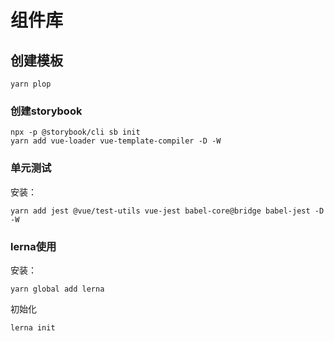 # 组件库
## 创建模板
```
yarn plop
```

### 创建storybook
```
npx -p @storybook/cli sb init
yarn add vue-loader vue-template-compiler -D -W
```

### 单元测试
安装：
```
yarn add jest @vue/test-utils vue-jest babel-core@bridge babel-jest -D -W
```


### lerna使用
安装：
```
yarn global add lerna
```

初始化
```
lerna init
```
